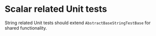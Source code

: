 # Scalar related Unit tests

String related Unit tests should extend `AbstractBaseStringTestBase` for shared functionality.
